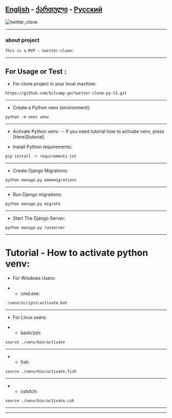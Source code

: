 **[English][en]** - [ქართული][ge] - [Русский][ru]
-----

![twitter_clone](https://techcrunch.com/wp-content/uploads/2023/07/x-logo-beheads-twitter-logo.jpg?w=1390&crop=1)

-----

### about project
    This is a MVP - twitter-clone:
-----


## For Usage or Test :
- For clone project in your local machine:
```
https://github.com/bitcamp-ge/twitter-clone-py-t2.git
```
-----

- Create a Python venv (environment):
```
python -m venv venv
```
-----

- Activate Python venv:
-- If you need tutorial how to activate venv, press [Here][tutorial]

- Install Python requirements:
```
pip install -r requirements.txt
```
-----

- Create Django Migrations:
```
python manage.py makemigrations
```
-----

- Run Django migrations:
```
python manage.py migrate
```
-----

- Start The Django Server:
```
python manage.py runserver
```
-----


# Tutorial - How to activate python venv:

- For Windows Users:

- - cmd.exe:

```
.\venv\Scripts\activate.bat
```
-----

- For Linux users:

- - bash/zsh:

```
source ./venv/bin/activate
```
-----

- - fish:

```
source ./venv/bin/activate.fish
```
-----

- - csh/tch:

```
source ./venv/bin/activate.csh
```
-----

-----



[en]: https://github.com/bitcamp-group-2/twitter-clone-py-t2#readme
[ge]: readme.ge.md
[ru]: readme.ru.md